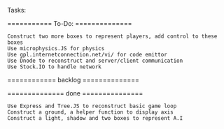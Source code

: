 Tasks:

=========== To-Do:  ==============

	Construct two more boxes to represent players, add control to these boxes
	Use microphysics.JS for physics
	Use gpl.internetconnection.net/vi/ for code emittor 
	Use Dnode to reconstruct and server/client communication
	Use Stock.IO to handle network

============ backlog ==============
	

============== done ===============

	Use Express and Tree.JS to reconstruct basic game loop
	Construct a ground, a helper function to display axis
	Construct a light, shadow and two boxes to represent A.I 


